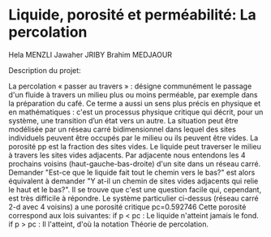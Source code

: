 # Liquide, porosité et perméabilité: La percolation 

Hela MENZLI
Jawaher JRIBY
Brahim MEDJAOUR

Description du projet:

La percolation « passer au travers » : désigne communément le passage d'un fluide à travers un milieu plus ou moins perméable, par exemple dans la préparation du café.
Ce terme a aussi un sens plus précis en physique et en mathématiques : c'est un processus physique critique qui décrit, pour un système, une transition d’un état vers un autre.
La situation peut être modélisée par un réseau carré bidimensionnel dans lequel des sites individuels peuvent être occupés par le milieu ou ils peuvent être vides. La porosité pp est la fraction des sites vides. Le liquide peut traverser le milieu à travers les sites vides adjacents. Par adjacente nous entendons les 4 prochains voisins (haut-gauche-bas-droite) d'un site dans un réseau carré.
Demander "Est-ce que le liquide fait tout le chemin vers le bas?" est alors équivalent à demander "Y at-il un chemin de sites vides adjacents qui relie le haut et le bas?". Il se trouve que c'est une question facile qui, cependant, est très difficile à répondre. Le système particulier ci-dessus (réseau carré 2-d avec 4 voisins) a une porosité critique pc=0.592746 Cette porosité correspond aux lois suivantes:
if p < pc : Le liquide n'atteint jamais le fond.
if p > pc : Il l'atteint, d'où la notation Théorie de percolation.


